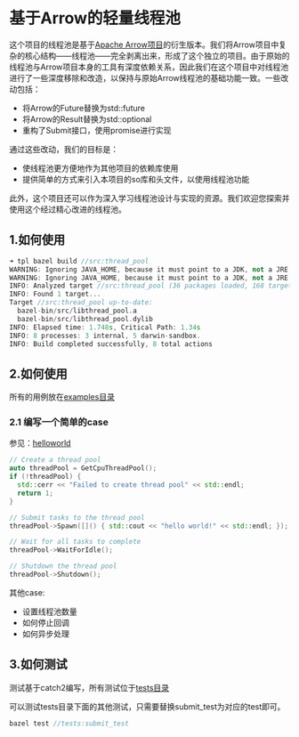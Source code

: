 # 基于Arrow的轻量线程池

这个项目的线程池是基于[Apache Arrow项目](https://github.com/apache/arrow)的衍生版本。我们将Arrow项目中复杂的核心结构——线程池——完全剥离出来，形成了这个独立的项目。由于原始的线程池与Arrow项目本身的工具有深度依赖关系，因此我们在这个项目中对线程池进行了一些深度移除和改造，以保持与原始Arrow线程池的基础功能一致。一些改动包括：

- 将Arrow的Future替换为std::future
- 将Arrow的Result替换为std::optional
- 重构了Submit接口，使用promise进行实现

通过这些改动，我们的目标是：

- 使线程池更方便地作为其他项目的依赖库使用
- 提供简单的方式来引入本项目的so库和头文件，以使用线程池功能

此外，这个项目还可以作为深入学习线程池设计与实现的资源。我们欢迎您探索并使用这个经过精心改进的线程池。

## 1.如何使用

```cpp
➜ tpl bazel build //src:thread_pool
WARNING: Ignoring JAVA_HOME, because it must point to a JDK, not a JRE.
WARNING: Ignoring JAVA_HOME, because it must point to a JDK, not a JRE.
INFO: Analyzed target //src:thread_pool (36 packages loaded, 168 targets configured).
INFO: Found 1 target...
Target //src:thread_pool up-to-date:
  bazel-bin/src/libthread_pool.a
  bazel-bin/src/libthread_pool.dylib
INFO: Elapsed time: 1.748s, Critical Path: 1.34s
INFO: 8 processes: 3 internal, 5 darwin-sandbox.
INFO: Build completed successfully, 8 total actions
```

## 2.如何使用

所有的用例放在[examples目录](./examples/)

### 2.1 编写一个简单的case

参见：[helloworld](./examples/hello_world.cc)

```cpp
// Create a thread pool
auto threadPool = GetCpuThreadPool();
if (!threadPool) {
  std::cerr << "Failed to create thread pool" << std::endl;
  return 1;
}

// Submit tasks to the thread pool
threadPool->Spawn([]() { std::cout << "hello world!" << std::endl; });

// Wait for all tasks to complete
threadPool->WaitForIdle();

// Shutdown the thread pool
threadPool->Shutdown();
```

其他case:

- 设置线程池数量
- 如何停止回调
- 如何异步处理

## 3.如何测试

测试基于catch2编写，所有测试位于[tests目录](./tests/)

可以测试tests目录下面的其他测试，只需要替换submit_test为对应的test即可。

```cpp
bazel test //tests:submit_test
```


